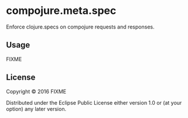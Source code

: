 # compojure.meta.spec

Enforce clojure.specs on compojure requests and responses.

## Usage

FIXME

## License

Copyright © 2016 FIXME

Distributed under the Eclipse Public License either version 1.0 or (at
your option) any later version.
